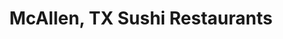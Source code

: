 ---
layout: city
title: McAllen, TX Sushi Restaurants
permalink: /texas/mcallen/
stateAbbr: TX
stateName: Texas
cityName: McAllen
---